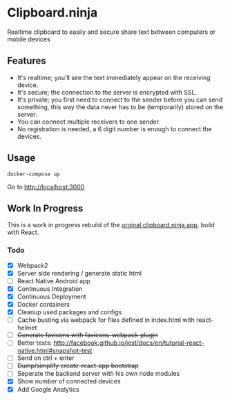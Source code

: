 # Clipboard.ninja

Realtime clipboard to easily and secure share text between computers or mobile devices


## Features

 * It's realtime; you'll see the text immediately appear on the receiving device.
 * It's secure; the connection to the server is encrypted with SSL.
 * It's private; you first need to connect to the sender before you can send something, this way the data never has to be (temporarily) stored on the server.
 * You can connect multiple receivers to one sender.
 * No registration is needed, a 6 digit number is enough to connect the devices.

## Usage

    docker-compose up

Go to [http://localhost:3000]()

## Work In Progress

This is a work in progress rebuild of the [orginal clipboard.ninja app](https://github.com/trafex/clipboard), build with React.

### Todo

- [X] Webpack2
- [X] Server side rendering / generate static html
- [ ] React Native Android app
- [X] Continuous Integration
- [X] Continuous Deployment
- [X] Docker containers
- [X] Cleanup used packages and configs
- [ ] Cache busting via webpack for files defined in index.html with react-helmet
- [ ] ~~Generate favicons with favicons-webpack-plugin~~
- [ ] Better tests: http://facebook.github.io/jest/docs/en/tutorial-react-native.html#snapshot-test
- [ ] Send on ctrl + enter
- [ ] ~~Dump/simplify create-react-app bootstrap~~
- [ ] Seperate the backend server with his own node modules
- [X] Show number of connected devices
- [X] Add Google Analytics
